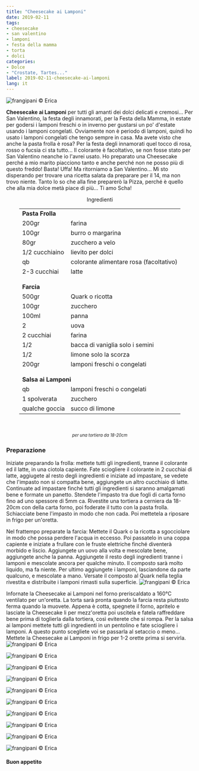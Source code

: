 ```yaml
---
title: "Cheesecake ai Lamponi"
date: 2019-02-11
tags:
- cheesecake
- san valentino
- lamponi
- festa della mamma
- torta
- dolci
categories:
- Dolce
- "Crostate, Tartes..."
label: 2019-02-11-cheesecake-ai-lamponi
lang: it
---
```

![](header.jpeg "frangipani © Erica")

**Cheesecake ai Lamponi** per tutti gli amanti dei dolci delicati e cremosi... Per San Valentino, la festa degli innamorati, per la Festa della Mamma, in estate per godersi i lamponi freschi o in inverno per gustarsi un po' d'estate usando i lamponi congelati. Ovviamente non è periodo di lamponi, quindi ho usato i lamponi congelati che tengo sempre in casa. Ma avete visto che anche la pasta frolla è rosa? Per la festa degli innamorati quel tocco di rosa, rosso o fucsia ci sta tutto... Il colorante è facoltativo, se non fosse stato per San Valentino neanche io l'avrei usato. Ho preparato una Cheesecake perché a mio marito piacciono tanto e anche perché non ne posso più di questo freddo! Basta! Uffa! Ma ritorniamo a San Valentino... Mi sto disperando per trovare una ricetta salata da preparare per il 14, ma non trovo niente. Tanto lo so che alla fine preparerò la Pizza, perché è quello che alla mia dolce metà piace di più...
Ti amo Scha!


<div id="wrapper" style="text-align: center">
  <div id="yourdiv" style="display: inline-block;">
    <div class="ingredients" itemscope itemtype="http://schema.org/Recipe">
      <span itemprop="name" style="display:none;">Cheesecake ai Lamponi</span>
      <span itemprop="recipeCategory" style="display:none;">Dolce</span>
      <img itemprop="image" style="display:none;" class="ignore-gallery-item" src="header.jpeg"/>
      <span itemprop="author" style="display:none;">Erica Raiano</span>
      <span itemprop="description" style="display:none;">Cheesecake ai Lamponi per tutti gli amanti dei dolci delicati e cremosi. Per San Valentino, la festa degli innamorati, per la Festa della Mamma...</span>
      <div class="ingredients-title">Ingredienti</div>
      <table>
        <tbody>
          <tr>
            <td colspan="2"><b>Pasta Frolla</b></td>
          </tr>
          <tr itemprop="recipeIngredient">
            <td>200gr</td>
            <td>farina</td>
          </tr>
          <tr itemprop="recipeIngredient">
            <td>100gr</td>
            <td>burro o margarina</td>
          </tr>
          <tr itemprop="recipeIngredient">
            <td>80gr</td>
            <td>zucchero a velo</td>
          </tr>
          <tr itemprop="recipeIngredient">
            <td>1/2 cucchiaino</td>
            <td>lievito per dolci</td>
          </tr>
          <tr itemprop="recipeIngredient">
            <td>qb</td>
            <td>colorante alimentare rosa (facoltativo)</td>
          </tr>
          <tr itemprop="recipeIngredient">
            <td>2-3 cucchiai</td>
            <td>latte</td>
          </tr>
          <tr style="height: 15px;"></tr>
          <tr>          
            <td colspan="2"><b>Farcia</b></td>
          </tr>      
          <tr itemprop="recipeIngredient">
            <td>500gr</td>
            <td>Quark o ricotta</td>
          </tr>
          <tr itemprop="recipeIngredient">
            <td>100gr</td>
            <td>zucchero</td>
          </tr>
          <tr itemprop="recipeIngredient">
            <td>100ml</td>
            <td>panna</td>
          </tr>
          <tr itemprop="recipeIngredient">
            <td>2</td>
            <td>uova</td>
          </tr>
          <tr itemprop="recipeIngredient">
            <td>2 cucchiai</td>
            <td>farina</td>
          </tr>
          <tr itemprop="recipeIngredient">
            <td>1/2</td>
            <td>bacca di vaniglia solo i semini</td>
          </tr>
          <tr itemprop="recipeIngredient">
            <td>1/2</td>
            <td>limone solo la scorza</td>
          </tr>
          <tr itemprop="recipeIngredient">
            <td>200gr</td>
            <td>lamponi freschi o congelati</td>
          </tr>
          <tr style="height: 15px;"></tr>
          <tr>          
            <td colspan="2"><b>Salsa ai Lamponi</b></td>
          </tr>      
          <tr itemprop="recipeIngredient">
            <td>qb</td>
            <td>lamponi freschi o congelati</td>
          </tr>
          <tr itemprop="recipeIngredient">
            <td>1 spolverata</td>
            <td>zucchero</td>
          </tr>
          <tr itemprop="recipeIngredient">
            <td>qualche goccia</td>
            <td>succo di limone</td>  
          </tr>
        </tbody>
      </table>
      <br></br>
      <i class="pull-right" style="font-size: 80%;">per una tortiera da 18-20cm</i>
    </div>
  </div>
</div>


<h3>
  <font color="grey">
    <i class="fa fa-cogs"></i>
  </font> Preparazione
</h3>

Iniziate preparando la frolla: mettete tutti gli ingredienti, tranne il colorante ed il latte, in una ciotola capiente. Fate sciogliere il colorante in 2 cucchiai di latte, aggiugete al resto degli ingredienti e iniziate ad impastare, se vedete che l'impasto non si compatta bene, aggiungete un altro cucchiaio di latte. Continuate ad impastare finché tutti gli ingredienti si saranno amalgamati bene e formate un panetto. Stendete l'impasto tra due fogli di carta forno fino ad uno spessore di 5mm ca. Rivestite una tortiera a cerniera da 18-20cm con della carta forno, poi foderate il tutto con la pasta frolla. Schiacciate bene l'impasto in modo che non cada. Poi mettetela a riposare in frigo per un'oretta.

Nel frattempo preparate la farcia: Mettete il Quark o la ricotta a sgocciolare in modo che possa perdere l'acqua in eccesso. Poi passatelo in una coppa capiente e iniziate a frullare con le fruste elettriche finché diventerà morbido e liscio. Aggiungete un uovo alla volta e mescolate bene, aggiungete anche la panna. Aggiungete il resto degli ingredienti tranne i lamponi e mescolate ancora per qualche minuto. Il composto sarà molto liquido, ma fa niente. Per ultimo aggiungete i lamponi, lasciandone da parte qualcuno, e mescolate a mano. Versate il composto al Quark nella teglia rivestita e distribuite i lamponi rimasti sulla superficie.
![](teglia.jpeg "frangipani © Erica")

Infornate la Cheesecake ai Lamponi nel forno preriscaldato a 160°C ventilato per un'oretta. La torta sarà pronta quando la farcia resta piuttosto ferma quando la muovete. Appena è cotta, spegnete il forno, apritelo e lasciate la Cheesecake li per mezz'oretta poi uscitela e fatela raffreddare bene prima di toglierla dalla tortiera, così eviterete che si rompa. Per la salsa ai lamponi mettete tutti gli ingredienti in un pentolino e fate sciogliere i lamponi. A questo punto scegliete voi se passarla al setaccio o meno... Mettete la Cheesecake ai Lamponi in frigo per 1-2 orette prima si servirla.
![](risultato1.jpeg "frangipani © Erica")

![](risultato2.jpeg "frangipani © Erica")

![](risultato3.jpeg "frangipani © Erica")

![](risultato4.jpeg "frangipani © Erica")

![](risultato5.jpeg "frangipani © Erica")

![](risultato6.jpeg "frangipani © Erica")

![](risultato7.jpeg "frangipani © Erica")

![](risultato8.jpeg "frangipani © Erica")

![](risultato9.jpeg "frangipani © Erica")

![](risultato10.jpeg "frangipani © Erica")

<h4>Buon appetito
  <font color="red">
    <i class="fa fa-smile-o"></i>
  </font>
</h4>
